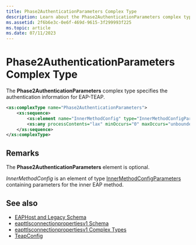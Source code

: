 ```yaml
---
title: Phase2AuthenticationParameters Complex Type
description: Learn about the Phase2AuthenticationParameters complex type. This optional type specifies authentication information for EAP-TEAP.
ms.assetid: 2f6b6e3c-0e6f-469d-9615-3f299993f225
ms.topic: article
ms.date: 07/11/2023
---
```


# Phase2AuthenticationParameters Complex Type

The **Phase2AuthenticationParameters** complex type specifies the authentication information for EAP-TEAP.

```XML
<xs:complexType name="Phase2AuthenticationParameters">
    <xs:sequence>
        <xs:element name="InnerMethodConfig" type="InnerMethodConfigParameters"  minOccurs="0" maxOccurs="unbounded"/>
        <xs:any processContents="lax" minOccurs="0" maxOccurs="unbounded" namespace="##other"/>
    </xs:sequence>
</xs:complexType>
```

## Remarks

The **Phase2AuthenticationParameters** element is optional.

*InnerMethodConfig* is an element of type [InnerMethodConfigParameters](eapteapconnectionpropertiesv1schema-innermethodconfigparameters-complextype.md) containing parameters for the inner EAP method.

## See also

- [EAPHost and Legacy Schema](eaphost-schemas.md)
- [eapttlsconnectionpropertiesv1 Schema](eapteapconnectionpropertiesv1schema-schema.md)
- [eapttlsconnectionpropertiesv1 Complex Types](eapteapconnectionpropertiesv1schema-complex-types.md)
- [TeapConfig](eapteapconnectionpropertiesv1schema-teapconfig-complextype.md)
